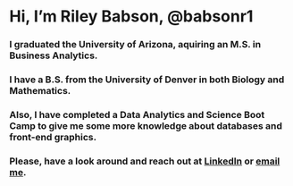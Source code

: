 # Hi, I’m Riley Babson, @babsonr1

### I graduated the University of Arizona, aquiring an M.S. in Business Analytics.
### I have a B.S. from the University of Denver in both Biology and Mathematics.
### Also, I have completed a Data Analytics and Science Boot Camp to give me some more knowledge about databases and front-end graphics.

### Please, have a look around and reach out at [LinkedIn](https://www.linkedin.com/in/riley-babson) or [email me](mailto:rileybabson1@gmail.com).
<!---
babsonr1/babsonr1 is a ✨ special ✨ repository because its `README.md` (this file) appears on your GitHub profile.
You can click the Preview link to take a look at your changes.
--->
